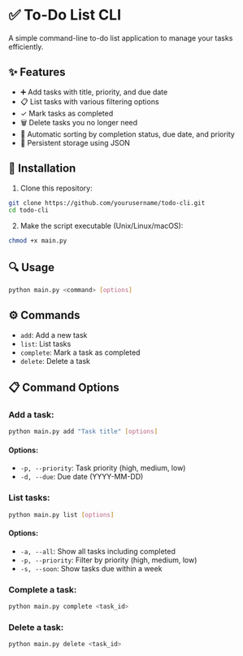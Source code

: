 # ✅ To-Do List CLI

A simple command-line to-do list application to manage your tasks efficiently.

## ✨ Features

- ➕ Add tasks with title, priority, and due date
- 📋 List tasks with various filtering options
- ✓ Mark tasks as completed
- 🗑️ Delete tasks you no longer need
- 🔄 Automatic sorting by completion status, due date, and priority
- 💾 Persistent storage using JSON


## 🚀 Installation

1. Clone this repository:
```bash
git clone https://github.com/yourusername/todo-cli.git
cd todo-cli
```

2. Make the script executable (Unix/Linux/macOS):
```bash
chmod +x main.py
```

## 🔍 Usage

```bash
python main.py <command> [options]
```

## ⚙️ Commands

- `add`: Add a new task
- `list`: List tasks
- `complete`: Mark a task as completed
- `delete`: Delete a task

## 📋 Command Options

### Add a task:
```bash
python main.py add "Task title" [options]
```

#### Options:

- `-p, --priority`: Task priority (high, medium, low)
- `-d, --due`: Due date (YYYY-MM-DD)

### List tasks:
```bash
python main.py list [options]
```

#### Options:

- `-a, --all`: Show all tasks including completed
- `-p, --priority`: Filter by priority (high, medium, low)
- `-s, --soon`: Show tasks due within a week

### Complete a task:
```bash
python main.py complete <task_id>
```

### Delete a task:
```bash
python main.py delete <task_id>
```


